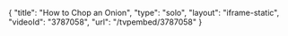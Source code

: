 {
    "title": "How to Chop an Onion",
    "type": "solo",
    "layout": "iframe-static",
    "videoId": "3787058",
    "url": "\/tvpembed\/3787058"
}